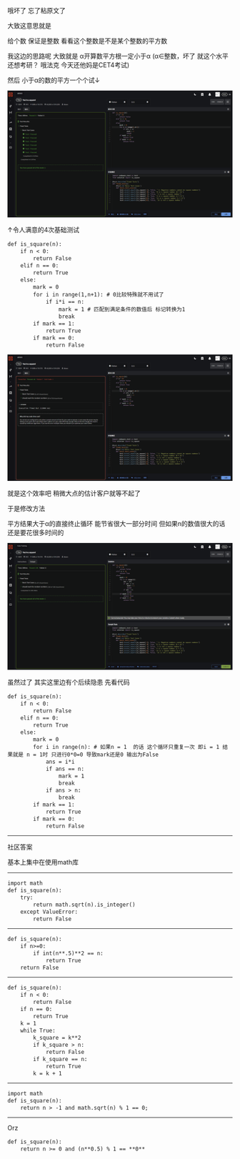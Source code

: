 哦坏了 忘了粘原文了

大致这意思就是

给个数 保证是整数 看看这个整数是不是某个整数的平方数

我这边的思路呢 大致就是 α开算数平方根一定小于α (α∈整数，坏了 就这个水平还想考研？ 哦法克 今天还他妈是CET4考试)

然后 小于α的数的平方一个个试↓

![](20230312180152.png)

↑令人满意的4次基础测试

    def is_square(n):
        if n < 0:
            return False
        elif n == 0:
            return True
        else:
            mark = 0
            for i in range(1,n+1): # 0比较特殊就不用试了
                if i*i == n:
                    mark = 1 # 匹配到满足条件的数值后 标记转换为1
                    break
            if mark == 1:
                return True
            if mark == 0:
                return False

![](20230312180251.png)

就是这个效率吧 稍微大点的估计客户就等不起了

于是修改方法

平方结果大于α的直接终止循环 能节省很大一部分时间 但如果n的数值很大的话 还是要花很多时间的

![](20230312192559.png)

虽然过了 其实这里边有个后续隐患 先看代码

    def is_square(n):
        if n < 0:
            return False
        elif n == 0:
            return True
        else:
            mark = 0
            for i in range(n): # 如果n = 1  的话 这个循环只重复一次 即i = 1 结果就是 n = 1时 只进行0*0=0 导致mark还是0 输出为False
                ans = i*i 
                if ans == n:
                    mark = 1 
                    break
                if ans > n:
                    break
            if mark == 1:
                return True
            if mark == 0:
                return False

---

社区答案

基本上集中在使用math库

---

    import math
    def is_square(n):    
        try:
            return math.sqrt(n).is_integer()
        except ValueError:
            return False

---

    def is_square(n):    
        if n>=0:
            if int(n**.5)**2 == n:
                return True
        return False

---

    def is_square(n): 
        if n < 0:
            return False
        if n == 0:
            return True
        k = 1
        while True:
            k_square = k**2
            if k_square > n:
                return False
            if k_square == n:
                return True
            k = k + 1

---

    import math
    def is_square(n):
        return n > -1 and math.sqrt(n) % 1 == 0;

---

Orz

    def is_square(n):    
        return n >= 0 and (n**0.5) % 1 == **0**